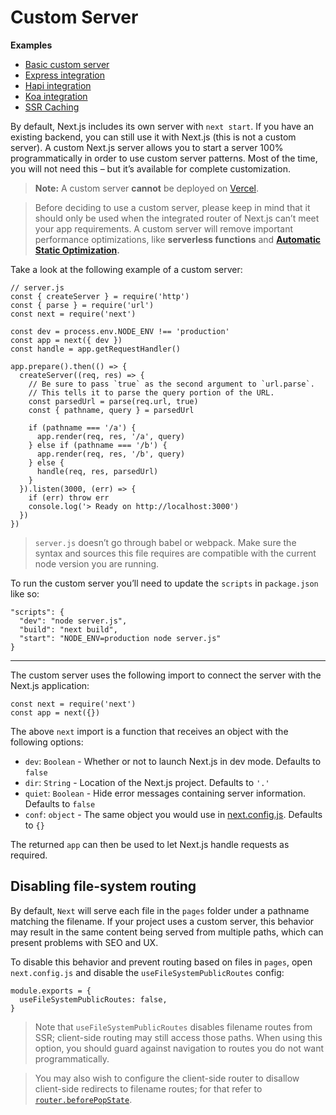 # Custom Server

**Examples**

- [Basic custom server](https://github.com/vercel/next.js/tree/canary/examples/custom-server)
- [Express integration](https://github.com/vercel/next.js/tree/canary/examples/custom-server-express)
- [Hapi integration](https://github.com/vercel/next.js/tree/canary/examples/custom-server-hapi)
- [Koa integration](https://github.com/vercel/next.js/tree/canary/examples/custom-server-koa)
- [SSR Caching](https://github.com/vercel/next.js/tree/canary/examples/ssr-caching)

By default, Next.js includes its own server with `next start`. If you have an existing backend, you can still use it with Next.js (this is not a custom server). A custom Next.js server allows you to start a server 100% programmatically in order to use custom server patterns. Most of the time, you will not need this – but it’s available for complete customization.

> **Note:** A custom server **cannot** be deployed on [Vercel](https://vercel.com/solutions/nextjs).

> Before deciding to use a custom server, please keep in mind that it should only be used when the integrated router of Next.js can’t meet your app requirements. A custom server will remove important performance optimizations, like **serverless functions** and **[Automatic Static Optimization](/docs/advanced-features/automatic-static-optimization.md).**

Take a look at the following example of a custom server:

    // server.js
    const { createServer } = require('http')
    const { parse } = require('url')
    const next = require('next')

    const dev = process.env.NODE_ENV !== 'production'
    const app = next({ dev })
    const handle = app.getRequestHandler()

    app.prepare().then(() => {
      createServer((req, res) => {
        // Be sure to pass `true` as the second argument to `url.parse`.
        // This tells it to parse the query portion of the URL.
        const parsedUrl = parse(req.url, true)
        const { pathname, query } = parsedUrl

        if (pathname === '/a') {
          app.render(req, res, '/a', query)
        } else if (pathname === '/b') {
          app.render(req, res, '/b', query)
        } else {
          handle(req, res, parsedUrl)
        }
      }).listen(3000, (err) => {
        if (err) throw err
        console.log('> Ready on http://localhost:3000')
      })
    })

> `server.js` doesn’t go through babel or webpack. Make sure the syntax and sources this file requires are compatible with the current node version you are running.

To run the custom server you’ll need to update the `scripts` in `package.json` like so:

    "scripts": {
      "dev": "node server.js",
      "build": "next build",
      "start": "NODE_ENV=production node server.js"
    }

---

The custom server uses the following import to connect the server with the Next.js application:

    const next = require('next')
    const app = next({})

The above `next` import is a function that receives an object with the following options:

- `dev`: `Boolean` - Whether or not to launch Next.js in dev mode. Defaults to `false`
- `dir`: `String` - Location of the Next.js project. Defaults to `'.'`
- `quiet`: `Boolean` - Hide error messages containing server information. Defaults to `false`
- `conf`: `object` - The same object you would use in [next.config.js](/docs/api-reference/next.config.js/introduction.md). Defaults to `{}`

The returned `app` can then be used to let Next.js handle requests as required.

## Disabling file-system routing

By default, `Next` will serve each file in the `pages` folder under a pathname matching the filename. If your project uses a custom server, this behavior may result in the same content being served from multiple paths, which can present problems with SEO and UX.

To disable this behavior and prevent routing based on files in `pages`, open `next.config.js` and disable the `useFileSystemPublicRoutes` config:

    module.exports = {
      useFileSystemPublicRoutes: false,
    }

> Note that `useFileSystemPublicRoutes` disables filename routes from SSR; client-side routing may still access those paths. When using this option, you should guard against navigation to routes you do not want programmatically.

> You may also wish to configure the client-side router to disallow client-side redirects to filename routes; for that refer to [`router.beforePopState`](/docs/api-reference/next/router.md#router.beforePopState).
